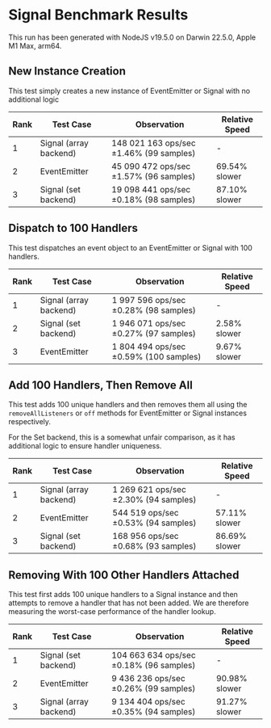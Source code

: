 # Signal Benchmark Results

This run has been generated with NodeJS v19.5.0 on Darwin 22.5.0, Apple M1 Max, arm64.

## New Instance Creation

This test simply creates a new instance of EventEmitter or Signal with no
additional logic

| Rank | Test Case | Observation | Relative Speed |
|------|-----------|-------------|----------------|
| 1 | Signal (array backend) | 148 021 163 ops/sec ±1.46% (99 samples) | - |
| 2 | EventEmitter | 45 090 472 ops/sec ±1.57% (96 samples) | 69.54% slower |
| 3 | Signal (set backend) | 19 098 441 ops/sec ±0.18% (98 samples) | 87.10% slower |

## Dispatch to 100 Handlers

This test dispatches an event object to an EventEmitter or Signal with 100
handlers.

| Rank | Test Case | Observation | Relative Speed |
|------|-----------|-------------|----------------|
| 1 | Signal (array backend) | 1 997 596 ops/sec ±0.28% (98 samples) | - |
| 2 | Signal (set backend) | 1 946 071 ops/sec ±0.27% (97 samples) | 2.58% slower |
| 3 | EventEmitter | 1 804 494 ops/sec ±0.59% (100 samples) | 9.67% slower |

## Add 100 Handlers, Then Remove All

This test adds 100 unique handlers and then removes them all using the
`removeAllListeners` or `off` methods for EventEmitter or Signal instances
respectively.

For the Set backend, this is a somewhat unfair comparison, as it has additional
logic to ensure handler uniqueness.

| Rank | Test Case | Observation | Relative Speed |
|------|-----------|-------------|----------------|
| 1 | Signal (array backend) | 1 269 621 ops/sec ±2.30% (94 samples) | - |
| 2 | EventEmitter | 544 519 ops/sec ±0.53% (94 samples) | 57.11% slower |
| 3 | Signal (set backend) | 168 956 ops/sec ±0.68% (93 samples) | 86.69% slower |

## Removing With 100 Other Handlers Attached

This test first adds 100 unique handlers to a Signal instance and then attempts
to remove a handler that has not been added. We are therefore measuring the
worst-case performance of the handler lookup.

| Rank | Test Case | Observation | Relative Speed |
|------|-----------|-------------|----------------|
| 1 | Signal (set backend) | 104 663 634 ops/sec ±0.18% (96 samples) | - |
| 2 | EventEmitter | 9 436 236 ops/sec ±0.26% (99 samples) | 90.98% slower |
| 3 | Signal (array backend) | 9 134 404 ops/sec ±0.35% (94 samples) | 91.27% slower |
